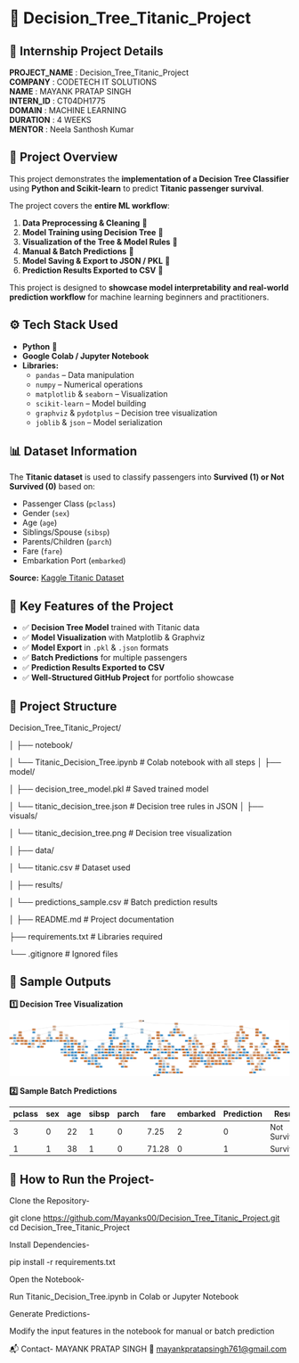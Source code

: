 # 🚢 Decision_Tree_Titanic_Project

## 📄 Internship Project Details
**PROJECT_NAME** : Decision_Tree_Titanic_Project  
**COMPANY** : CODETECH IT SOLUTIONS  
**NAME** : MAYANK PRATAP SINGH  
**INTERN_ID** : CT04DH1775  
**DOMAIN** : MACHINE LEARNING  
**DURATION** : 4 WEEKS  
**MENTOR** : Neela Santhosh Kumar  



## 📌 Project Overview

This project demonstrates the **implementation of a Decision Tree Classifier** using **Python and Scikit-learn** to predict **Titanic passenger survival**.  

The project covers the **entire ML workflow**:  

1. **Data Preprocessing & Cleaning** 🧹  
2. **Model Training using Decision Tree** 🌳  
3. **Visualization of the Tree & Model Rules** 🎨  
4. **Manual & Batch Predictions** 🎯  
5. **Model Saving & Export to JSON / PKL** 💾  
6. **Prediction Results Exported to CSV** 📄  

This project is designed to **showcase model interpretability and real-world prediction workflow** for machine learning beginners and practitioners.



## ⚙️ Tech Stack Used

- **Python** 🐍  
- **Google Colab / Jupyter Notebook**  
- **Libraries:**
  - `pandas` – Data manipulation  
  - `numpy` – Numerical operations  
  - `matplotlib` & `seaborn` – Visualization  
  - `scikit-learn` – Model building  
  - `graphviz` & `pydotplus` – Decision tree visualization  
  - `joblib` & `json` – Model serialization  


## 📊 Dataset Information

The **Titanic dataset** is used to classify passengers into **Survived (1) or Not Survived (0)** based on:  

- Passenger Class (`pclass`)  
- Gender (`sex`)  
- Age (`age`)  
- Siblings/Spouse (`sibsp`)  
- Parents/Children (`parch`)  
- Fare (`fare`)  
- Embarkation Port (`embarked`)  

**Source:** [Kaggle Titanic Dataset](https://www.kaggle.com/c/titanic/data)


## 🔑 Key Features of the Project

- ✅ **Decision Tree Model** trained with Titanic data  
- ✅ **Model Visualization** with Matplotlib & Graphviz  
- ✅ **Model Export** in `.pkl` & `.json` formats  
- ✅ **Batch Predictions** for multiple passengers  
- ✅ **Prediction Results Exported to CSV**  
- ✅ **Well-Structured GitHub Project** for portfolio showcase  



## 📂 Project Structure

Decision_Tree_Titanic_Project/

│
├── notebook/

│ └── Titanic_Decision_Tree.ipynb # Colab notebook with all steps
│
├── model/

│ ├── decision_tree_model.pkl # Saved trained model

│ └── titanic_decision_tree.json # Decision tree rules in JSON
│
├── visuals/

│ └── titanic_decision_tree.png # Decision tree visualization

│
├── data/

│ └── titanic.csv # Dataset used

│
├── results/

│ └── predictions_sample.csv # Batch prediction results

│
├── README.md # Project documentation

├── requirements.txt # Libraries required

└── .gitignore # Ignored files



## 📸 Sample Outputs

**1️⃣ Decision Tree Visualization**

![Decision Tree](visuals/titanic_decision_tree.png)

**2️⃣ Sample Batch Predictions**

| pclass | sex | age | sibsp | parch | fare  | embarked | Prediction | Result        |
|--------|-----|-----|-------|-------|-------|---------|-----------|---------------|
| 3      | 0   | 22  | 1     | 0     | 7.25  | 2       | 0         | Not Survived  |
| 1      | 1   | 38  | 1     | 0     | 71.28 | 0       | 1         | Survived      |



## 🚀 How to Run the Project-


 Clone the Repository-


   git clone https://github.com/Mayanks00/Decision_Tree_Titanic_Project.git
   cd Decision_Tree_Titanic_Project

Install Dependencies-

pip install -r requirements.txt

Open the Notebook-

Run Titanic_Decision_Tree.ipynb in Colab or Jupyter Notebook

Generate Predictions-

Modify the input features in the notebook for manual or batch prediction

📬 Contact-
MAYANK PRATAP SINGH
📧 mayankpratapsingh761@gmail.com







